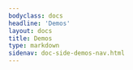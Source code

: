 ```yaml
---
bodyclass: docs
headline: 'Demos'
layout: docs
title: Demos
type: markdown
sidenav: doc-side-demos-nav.html
---
```

